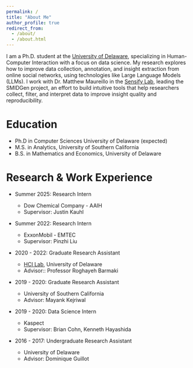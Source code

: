 ```yaml
---
permalink: /
title: "About Me"
author_profile: true
redirect_from: 
  - /about/
  - /about.html
---
```

I am a Ph.D. student at the [University of Delaware](https://www.udel.edu/), specializing in Human-Computer Interaction with a focus on data science. My research explores how to improve data collection, annotation, and insight extraction from online social networks, using technologies like Large Language Models (LLMs). I work with Dr. Matthew Maureillo in the [Sensify Lab](https://sensifylab.cis.udel.edu/), leading the SMIDGen project, an effort to build intuitive tools that help researchers collect, filter, and interpret data to improve insight quality and reproducibility.


Education
======
* Ph.D in Computer Sciences University of Delaware (expected)
* M.S. in Analytics, University of Southern California
* B.S. in Mathematics and Economics, University of Delaware


Research & Work Experience
======
* Summer 2025: Research Intern
  * Dow Chemical Company - AAIH
  * Supervisor: Justin Kauhl
    
* Summer 2022: Research Intern
  * ExxonMobil - EMTEC
  * Supervisor: Pinzhi Liu

* 2020 - 2022: Graduate Research Assistant
  * [HCI Lab](https://sites.udel.edu/hci-lab/), University of Delaware
  * Advisor:: Professor Roghayeh Barmaki

* 2019 - 2020: Graduate Research Assistant
  * University of Southern California
  * Advisor: Mayank Kejriwal
 
* 2019 - 2020: Data Science Intern
  * Kaspect
  * Supervisor: Brian Cohn, Kenneth Hayashida
 
* 2016 - 2017: Undergraduate Research Assistant
  * University of Delaware
  * Advisor: Dominique Guillot

